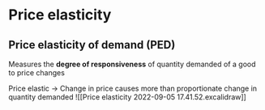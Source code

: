 # Price elasticity

## Price elasticity of demand (PED)
Measures the **degree of responsiveness** of quantity demanded of a good to price changes

Price elastic -> Change in price causes more than proportionate change in quantity demanded
![[Price elasticity 2022-09-05 17.41.52.excalidraw]]
